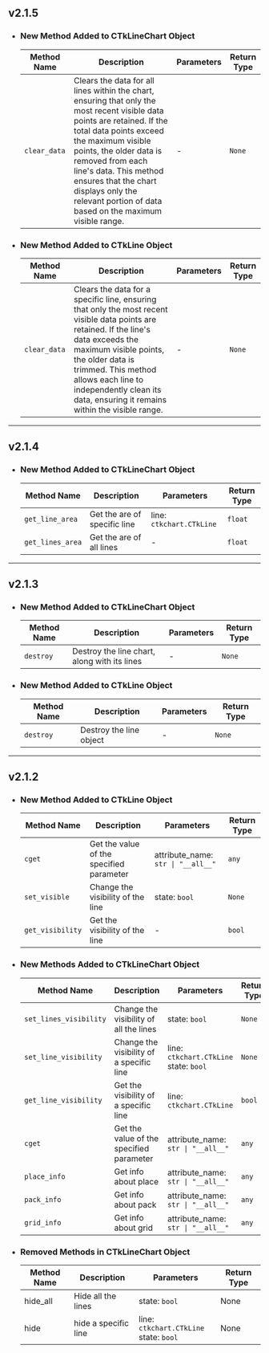 ## v2.1.5

- ### New Method Added to CTkLineChart Object
    | Method Name      | Description                                                | Parameters     | Return Type |
    |------------------|------------------------------------------------------------|----------------|-------------|
    | `clear_data`  | Clears the data for all lines within the chart, ensuring that only the most recent visible data points are retained. If the total data points exceed the maximum visible points, the older data is removed from each line's data. This method ensures that the chart displays only the relevant portion of data based on the maximum visible range.                                                           | -              | `None`    |  

- ### New Method Added to CTkLine Object
    | Method Name      | Description                                                | Parameters     | Return Type |
    |------------------|------------------------------------------------------------|----------------|-------------|
    | `clear_data`     | Clears the data for a specific line, ensuring that only the most recent visible data points are retained. If the line's data exceeds the maximum visible points, the older data is trimmed. This method allows each line to independently clean its data, ensuring it remains within the visible range.                                                           | -              | `None`    | 

---

## v2.1.4

- ### New Method Added to CTkLineChart Object
    | Method Name      | Description                                                | Parameters     | Return Type |
    |------------------|------------------------------------------------------------|----------------|-------------|
    | `get_line_area`  | Get the are of specific line                               | line: `ctkchart.CTkLine` | `float` | 
    | `get_lines_area` | Get the are of all lines                                   | -                    | `float` | 

---

## v2.1.3

- ### New Method Added to CTkLineChart Object
    | Method Name      | Description                                                | Parameters     | Return Type |
    |------------------|------------------------------------------------------------|----------------|-------------|
    | `destroy`        | Destroy the line chart, along with its lines               | -              | `None`      |

- ### New Method Added to CTkLine Object
    | Method Name      | Description                                                | Parameters     | Return Type |
    |------------------|------------------------------------------------------------|----------------|-------------|
    | `destroy`        | Destroy the line object                                    | -              | `None`      |

---

## v2.1.2

- ### New Method Added to CTkLine Object

    | Method Name      | Description                                    | Parameters                               | Return Type |
    |------------------|------------------------------------------------|------------------------------------------|-------------|
    | `cget`           | Get the value of the specified parameter       | attribute_name: `str \| "__all__"`       | `any`       |
    | `set_visible`    | Change the visibility of the line              | state: `bool`                            | `None`      |
    | `get_visibility` | Get the visibility of the line                 | -                                        | `bool`      |

- ### New Methods Added to CTkLineChart Object

    | Method Name            | Description                                    | Parameters                                       | Return Type |
    |------------------------|------------------------------------------------|--------------------------------------------------|-------------|
    | `set_lines_visibility` | Change the visibility of all the lines         | state: `bool`                                    | `None`      |
    | `set_line_visibility`  | Change the visibility of a specific line       | line: `ctkchart.CTkLine`<br>state: `bool`        | `None`      |
    | `get_line_visibility`  | Get the visibility of a specific line          | line: `ctkchart.CTkLine`                         | `bool`      |
    | `cget`                 | Get the value of the specified parameter       | attribute_name: `str \| "__all__"`               | `any`       |
    | `place_info`           | Get info about place                           | attribute_name: `str \| "__all__"`               | `any`       |
    | `pack_info`            | Get info about pack                            | attribute_name: `str \| "__all__"`               | `any`       |
    | `grid_info`            | Get info about grid                            | attribute_name: `str \| "__all__"`               | `any`       |

- ### Removed Methods in CTkLineChart Object

    | Method Name | Description          | Parameters                                   | Return Type |
    |-------------|----------------------|----------------------------------------------|-------------|
    | hide_all    | Hide all the lines   | state:  `bool`                             | None        |
    | hide        | hide a specific line | line:  `ctkchart.CTkLine`<br> state:  `bool` | None        |